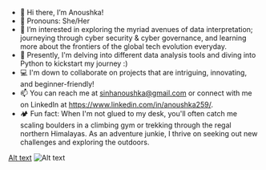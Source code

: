 - 👋 Hi there, I’m Anoushka!
- 🦩 Pronouns: She/Her
- 🔭 I’m interested in exploring the myriad avenues of data interpretation; journeying through cyber security & cyber governance, and learning more about the frontiers of the global tech evolution everyday.  
- 💾 Presently, I'm delving into different data analysis tools and diving into Python to kickstart my journey :)
- 💻 I'm down to collaborate on projects that are intriguing, innovating, and beginner-friendly! 
- 📫 You can reach me at sinhanoushka@gmail.com or connect with me on LinkedIn at https://www.linkedin.com/in/anoushka259/. 
- 🏕 Fun fact: When I'm not glued to my desk, you'll often catch me scaling boulders in a climbing gym or trekking through the regal northern Himalayas. As an adventure junkie, I thrive on seeking out new challenges and exploring the outdoors.
<!---
anoushkasinnha/anoushkasinnha is a ✨ special ✨ repository because its `README.md` (this file) appears on your GitHub profile.
You can click the Preview link to take a look at your changes.
--->
[Alt text](https://spotify-recently-played-readme.vercel.app/api?user=31bof622wbktai6gt6vjltkxn7ny)
![Alt text](https://spotify-recently-played-readme.vercel.app/api?user=31bof622wbktai6gt6vjltkxn7ny&unique={true|1|on|yes})
